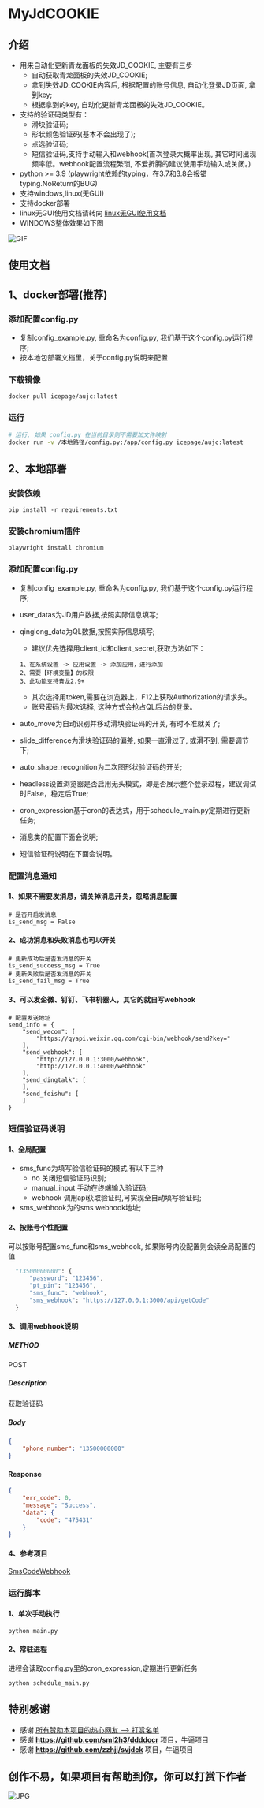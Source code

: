# MyJdCOOKIE

## 介绍
- 用来自动化更新青龙面板的失效JD_COOKIE, 主要有三步
    - 自动获取青龙面板的失效JD_COOKIE;
    - 拿到失效JD_COOKIE内容后, 根据配置的账号信息, 自动化登录JD页面, 拿到key;
    - 根据拿到的key, 自动化更新青龙面板的失效JD_COOKIE。
- 支持的验证码类型有：
  - 滑块验证码;
  - 形状颜色验证码(基本不会出现了);
  - 点选验证码;
  - 短信验证码,支持手动输入和webhook(首次登录大概率出现, 其它时间出现频率低。webhook配置流程繁琐, 不爱折腾的建议使用手动输入或关闭。)
- python >= 3.9 (playwright依赖的typing，在3.7和3.8会报错typing.NoReturn的BUG)
- 支持windows,linux(无GUI)
- 支持docker部署
- linux无GUI使用文档请转向 [linux无GUI使用文档](https://github.com/icepage/AutoUpdateJdCookie/blob/main/README.linux.md)
- WINDOWS整体效果如下图

![GIF](./img/main.gif)


## 使用文档
## 1、docker部署(推荐)

### 添加配置config.py
- 复制config_example.py, 重命名为config.py, 我们基于这个config.py运行程序;
- 按本地包部署文档里，关于config.py说明来配置

### 下载镜像
```shell
docker pull icepage/aujc:latest
```

### 运行
```bash
# 运行, 如果 config.py 在当前目录则不需要加文件映射
docker run -v /本地路径/config.py:/app/config.py icepage/aujc:latest
```

## 2、本地部署
### 安装依赖
```commandline
pip install -r requirements.txt
```

### 安装chromium插件
```commandline
playwright install chromium
```

### 添加配置config.py
- 复制config_example.py, 重命名为config.py, 我们基于这个config.py运行程序;
- user_datas为JD用户数据,按照实际信息填写;
- qinglong_data为QL数据,按照实际信息填写;
  - 建议优先选择用client_id和client_secret,获取方法如下：
  ```commandline
  1、在系统设置 -> 应用设置 -> 添加应用，进行添加
  2、需要【环境变量】的权限
  3、此功能支持青龙2.9+
  ```
  
  - 其次选择用token,需要在浏览器上，F12上获取Authorization的请求头。
  - 账号密码为最次选择, 这种方式会抢占QL后台的登录。

- auto_move为自动识别并移动滑块验证码的开关, 有时不准就关了;
- slide_difference为滑块验证码的偏差, 如果一直滑过了, 或滑不到, 需要调节下;
- auto_shape_recognition为二次图形状验证码的开关;
- headless设置浏览器是否启用无头模式，即是否展示整个登录过程，建议调试时False，稳定后True;
- cron_expression基于cron的表达式，用于schedule_main.py定期进行更新任务;
- 消息类的配置下面会说明;
- 短信验证码说明在下面会说明。


### 配置消息通知
#### 1、如果不需要发消息，请关掉消息开关，忽略消息配置
```commandline
# 是否开启发消息
is_send_msg = False
```
#### 2、成功消息和失败消息也可以开关
```commandline
# 更新成功后是否发消息的开关
is_send_success_msg = True
# 更新失败后是否发消息的开关
is_send_fail_msg = True
```

#### 3、可以发企微、钉钉、飞书机器人，其它的就自写webhook
```commandline
# 配置发送地址
send_info = {
    "send_wecom": [
        "https://qyapi.weixin.qq.com/cgi-bin/webhook/send?key="
    ],
    "send_webhook": [
        "http://127.0.0.1:3000/webhook",
        "http://127.0.0.1:4000/webhook"
    ],
    "send_dingtalk": [
    ],
    "send_feishu": [
    ]
}
```

### 短信验证码说明
#### 1、全局配置
- sms_func为填写验信验证码的模式,有以下三种
  - no 关闭短信验证码识别;
  - manual_input 手动在终端输入验证码;
  - webhook 调用api获取验证码,可实现全自动填写验证码;
- sms_webhook为的sms webhook地址;

#### 2、按账号个性配置
可以按账号配置sms_func和sms_webhook, 如果账号内没配置则会读全局配置的值
```python
  "13500000000": {
      "password": "123456",
      "pt_pin": "123456",
      "sms_func": "webhook",
      "sms_webhook": "https://127.0.0.1:3000/api/getCode"
  }
```

#### 3、调用webhook说明

##### METHOD
POST 

##### Description
获取验证码

##### Body
```json
{
    "phone_number": "13500000000"
}
```

#### Response
```json
{
    "err_code": 0,
    "message": "Success",
    "data": {
        "code": "475431"
    }
}
```

#### 4、参考项目

[SmsCodeWebhook](https://github.com/icepage/SmsCodeWebhook)


### 运行脚本
#### 1、单次手动执行
```commandline
python main.py
```

#### 2、常驻进程
进程会读取config.py里的cron_expression,定期进行更新任务
```commandline
python schedule_main.py
```

## 特别感谢
- 感谢 [所有赞助本项目的热心网友 --> 打赏名单](https://github.com/icepage/AutoUpdateJdCookie/wiki/%E6%89%93%E8%B5%8F%E5%90%8D%E5%8D%95)
- 感谢 **https://github.com/sml2h3/ddddocr** 项目，牛逼项目
- 感谢 **https://github.com/zzhjj/svjdck** 项目，牛逼项目

## 创作不易，如果项目有帮助到你，你可以打赏下作者
![JPG](./img/w.jpg)
